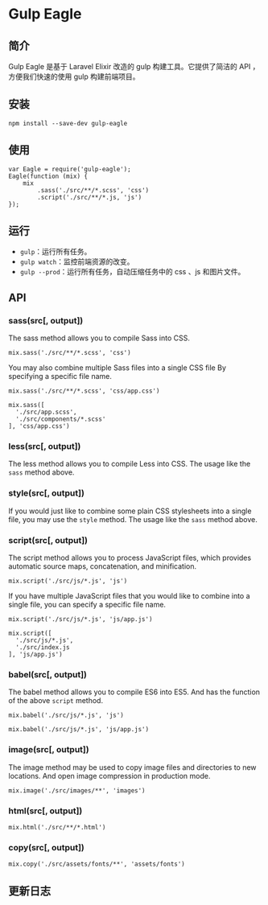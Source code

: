 # Gulp Eagle

## 简介

Gulp Eagle 是基于 Laravel Elixir 改造的 gulp 构建工具。它提供了简洁的 API ，方便我们快速的使用 gulp 构建前端项目。

## 安装

	npm install --save-dev gulp-eagle

## 使用

	var Eagle = require('gulp-eagle');
	Eagle(function (mix) {
	    mix
	        .sass('./src/**/*.scss', 'css')
            .script('./src/**/*.js, 'js')
	});
    
## 运行

- `gulp`：运行所有任务。
- `gulp watch`：监控前端资源的改变。
- `gulp --prod`：运行所有任务，自动压缩任务中的 css 、js 和图片文件。
    
## API

### sass(src[, output])

The sass method allows you to compile Sass into CSS.

```
mix.sass('./src/**/*.scss', 'css')
```

You may also combine multiple Sass files into a single CSS file By specifying a specific file name.

```
mix.sass('./src/**/*.scss', 'css/app.css')

mix.sass([
  './src/app.scss',
  './src/components/*.scss'
], 'css/app.css')
```

### less(src[, output])

The less method allows you to compile Less into CSS. The usage like the `sass` method above.

### style(src[, output])

If you would just like to combine some plain CSS stylesheets into a single file, you may use the `style` method. The usage like the `sass` method above.
	
### script(src[, output])

The script method allows you to process JavaScript files, which provides automatic source maps, concatenation, and minification.

```
mix.script('./src/js/*.js', 'js')
```

If you have multiple JavaScript files that you would like to combine into a single file, you can specify a specific file name.

```
mix.script('./src/js/*.js', 'js/app.js')

mix.script([
  './src/js/*.js',
  './src/index.js
], 'js/app.js')
```

### babel(src[, output])

The babel method allows you to compile ES6 into ES5. And has the function of the above `script` method.

```
mix.babel('./src/js/*.js', 'js')

mix.babel('./src/js/*.js', 'js/app.js')
```
    
### image(src[, output])

The image method may be used to copy image files and directories to new locations. And open image compression in production mode.

```
mix.image('./src/images/**', 'images')
```
    
### html(src[, output])

```
mix.html('./src/**/*.html')
```
    
### copy(src[, output])

```
mix.copy('./src/assets/fonts/**', 'assets/fonts')
```

## 更新日志
    


